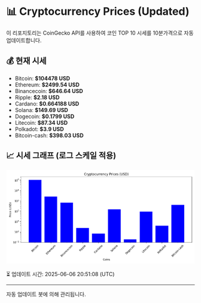 
# 📊 Cryptocurrency Prices (Updated)

이 리포지토리는 CoinGecko API를 사용하여 코인 TOP 10 시세를 10분가격으로 자동 업데이트합니다.

## 💰 현재 시세
- Bitcoin: **$104478 USD**
- Ethereum: **$2499.54 USD**
- Binancecoin: **$646.64 USD**
- Ripple: **$2.18 USD**
- Cardano: **$0.664188 USD**
- Solana: **$149.69 USD**
- Dogecoin: **$0.1799 USD**
- Litecoin: **$87.34 USD**
- Polkadot: **$3.9 USD**
- Bitcoin-cash: **$398.03 USD**

## 📈 시세 그래프 (로그 스케일 적용)
![Crypto Prices](crypto_prices.png)

⏳ 업데이트 시간: 2025-06-06 20:51:08 (UTC)

---
자동 업데이트 봇에 의해 관리됩니다.
